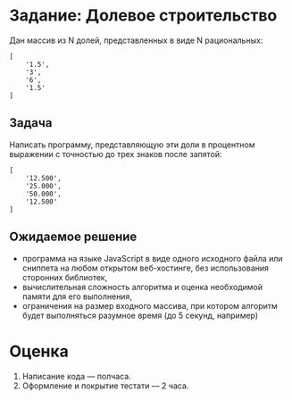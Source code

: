 # Задание: Долевое строительство

Дан массив из N долей, представленных в виде N рациональных:

```
[
    '1.5',
    '3',
    '6',
    '1.5'
]
```

## Задача

Написать программу, представляющую эти доли в процентном выражении с точностью до трех знаков после запятой:

```
[
    '12.500',
    '25.000',
    '50.000',
    '12.500'
]
```

## Ожидаемое решение

* программа на языке JavaScript в виде одного исходного файла или сниппета на любом открытом веб-хостинге, без использования сторонних библиотек,
* вычислительная сложность алгоритма и оценка необходимой памяти для его выполнения,
* ограничения на размер входного массива, при котором алгоритм будет выполняться разумное время (до 5 секунд, например)

# Оценка

1. Написание кода — полчаса.
2. Оформление и покрытие тестати — 2 часа.
